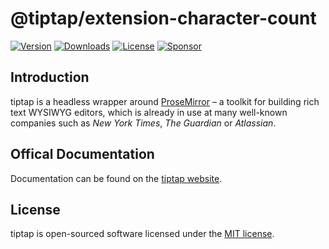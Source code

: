 # @tiptap/extension-character-count
[![Version](https://img.shields.io/npm/v/@tiptap/extension-character-count.svg?label=version)](https://www.npmjs.com/package/@tiptap/extension-character-count)
[![Downloads](https://img.shields.io/npm/dm/@tiptap/extension-character-count.svg)](https://npmcharts.com/compare/tiptap?minimal=true)
[![License](https://img.shields.io/npm/l/@tiptap/extension-character-count.svg)](https://www.npmjs.com/package/@tiptap/extension-character-count)
[![Sponsor](https://img.shields.io/static/v1?label=Sponsor&message=%E2%9D%A4&logo=GitHub)](https://github.com/sponsors/ueberdosis)

## Introduction
tiptap is a headless wrapper around [ProseMirror](https://ProseMirror.net) – a toolkit for building rich text WYSIWYG editors, which is already in use at many well-known companies such as *New York Times*, *The Guardian* or *Atlassian*.

## Offical Documentation
Documentation can be found on the [tiptap website](https://tiptap.dev).

## License
tiptap is open-sourced software licensed under the [MIT license](https://github.com/ueberdosis/tiptap-next/blob/main/LICENSE.md).
